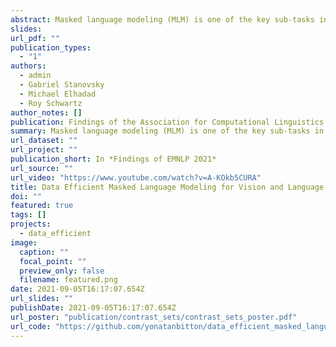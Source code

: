 ```yaml
---
abstract: Masked language modeling (MLM) is one of the key sub-tasks in vision-language pretraining. In the cross-modal setting, tokens in the sentence are masked at random, and the model predicts the masked tokens given the image and the text. In this paper, we observe several key disadvantages of MLM in this setting. First, as captions tend to be short, in a third of the sentences no token is sampled. Second, the majority of masked tokens are stop-words and punctuation, leading to under-utilization of the image. We investigate a range of alternative masking strategies specific to the cross-modal setting that address these shortcomings, aiming for better fusion of text and image in the learned representation. When pre-training the LXMERT model, our alternative masking strategies consistently improve over the original masking strategy on three downstream tasks, especially in low resource settings. Further, our pre-training approach substantially outperforms the baseline model on a prompt-based probing task designed to elicit image objects. These results and our analysis indicate that our method allows for better utilization of the training data.
slides: 
url_pdf: ""
publication_types:
  - "1"
authors:
  - admin
  - Gabriel Stanovsky
  - Michael Elhadad
  - Roy Schwartz
author_notes: []
publication: Findings of the Association for Computational Linguistics EMNLP 2021
summary: Masked language modeling (MLM) is one of the key sub-tasks in vision-language pretraining. In the cross-modal setting, tokens in the sentence are masked at random, and the model predicts the masked tokens given the image and the text. In this paper, we observe several key disadvantages of MLM in this setting. First, as captions tend to be short, in a third of the sentences no token is sampled. Second, the majority of masked tokens are stop-words and punctuation, leading to under-utilization of the image. We investigate a range of alternative masking strategies specific to the cross-modal setting that address these shortcomings, aiming for better fusion of text and image in the learned representation. Our pre-train masking strategy consistently improves over the baseline strategy in two evaluation setups.
url_dataset: ""
url_project: ""
publication_short: In *Findings of EMNLP 2021*
url_source: ""
url_video: "https://www.youtube.com/watch?v=A-KOkb5CURA"
title: Data Efficient Masked Language Modeling for Vision and Language
doi: ""
featured: true
tags: []
projects:
  - data_efficient
image:
  caption: ""
  focal_point: ""
  preview_only: false
  filename: featured.png
date: 2021-09-05T16:17:07.654Z
url_slides: ""
publishDate: 2021-09-05T16:17:07.654Z
url_poster: "publication/contrast_sets/contrast_sets_poster.pdf"
url_code: "https://github.com/yonatanbitton/data_efficient_masked_language_modeling_for_vision_and_language"
---
```

